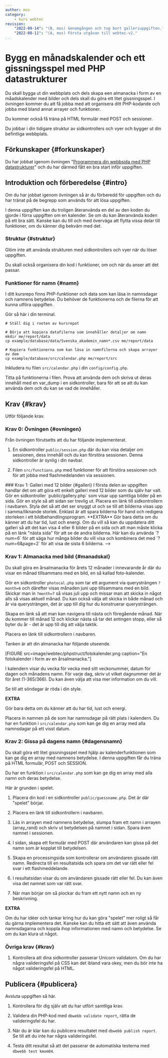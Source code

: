 ```yaml
---
author: mos
category:
    - kurs webtec
revision:
    "2022-09-14": "(B, mos) Genomgången och tog bort galleriuppgiften."
    "2022-08-11": "(A, mos) Första utgåvan till webtec-v2."
...
```

Bygg en månadskalender och ett gissningsspel med PHP datastrukturer
===================================

Du skall bygga ut din webbplats och dels skapa een almanacka i form av en måadskalender med bilder och dels skall du göra ett litet gissningsspel. I övningen kommer du att få jobba med att organisera ditt PHP-kodande och jobba med bland annat arrayer och funktioner.

Du kommer också få träna på HTML formulär med POST och sessioner.

Du jobbar i din tidigare struktur av sidkontrollers och vyer och bygger ut din befintliga webbplats.

<!--more-->



Förkunskaper {#forkunskaper}
-----------------------

Du har jobbat igenom övningen "[Programmera din webbsida med PHP datastrukturer](kunskap/programmera-din-webbsida-med-php-datastrukturer)" och du har därmed fått en bra start inför uppgiften.



<!--
Genomgång {#genom}
------------------------

Här är en video som "pratar" dig igenom uppgiftens upplägg och visar hur du kommer igång.

[YOUTUBE src="gKzwQTG9eCI" width=700 caption="Kurs mvc kmom03 tisdagsgenomgång, del 3/3 uppgiften (Zoom med Mikael)."]
-->



Introduktion och förberedelse {#intro}
-----------------------

Om du har jobbat igenom övningen så är du förberedd för uppgiften och du har tränat på de begrepp som används för att lösa uppgiften.

I denna uppgiften kan du troligen återanvända en del av den koden du gjorde i förra uppgiften om en kalender. Se om du kan återanvända koden på ett bra sätt. Kanske kan du till och med överväga att flytta vissa delar till funktioner, om du känner dig bekväm med det.



### Struktur {#struktur}

Glöm inte att använda strukturen med sidkontrollers och vyer när du löser uppgiften.

Du skall också organisera din kod i funktioner, om och när du anser att det passar.



### Funktioner för namn {#namn}

I ditt kursrepo finns PHP-funktioner och data som kan läsa in namnsdagar och namnens betydelse. Du behöver de funktionerna och de filerna för att kunna utföra uppgiften.

Gör så här i din terminal.

```text
# Ställ dig i rooten av kursrepot

# Börja att kopiera datafilerna som innehåller detaljer om namn
mkdir me/report/data
cp example/database/data/Svenska_akademin_namn*.csv me/report/data

# Kopiera funktionerna som kan läsa in namnfilerna och skapa arrayer av dem
cp example/database/src/calendar.php me/report/src
```

Inkludera nu filen `src/calendar.php` i din `config/config.php`.

Titta på funktionerna i filen. Prova att använda dem och skriva ut deras innehåll med en var_dump i en sidkontroller, bara för att se att du kan använda dem och du kan se vad de innehåller.



Krav {#krav}
-----------------------

Utför följande krav.


### Krav 0: Övningen {#ovningen}

Från övningen förutsetts att du har följande implementerat.

1. En sidkontroller `public/session.php` där du kan visa detaljer om sessionen, dess innehåll och du kan förstöra sessionen. Denna sidkontroller är synlig i din navbar.

1. Filen `src/functions.php` med funktioner för att förstöra sessionen och för att jobba med flashmedelanden via sessionen.



<!-->
### Krav 1: Galleri med 12 bilder {#galleri}

I första delen av uppgiften handlar det om att göra ett enkelt galleri med 12 bilder som du själv har valt. Gör en sidkontroller `public/gallery.php` som visar upp samtliga bilder på en sida.

Gör en style så att sidan ser trevlig ut.

Placera en länk till sidkontrollern i navbaren.

Styla det så att det ser snyggt ut och se till att bilderna visas upp i samma/liknande storlek. Enklast är att spara bilderna för hand och redigera storleken i ett bildbehandlingsprogram.

**EXTRA**

Gör bara detta om du känner att du har tid, lust och energi.

Om du vill så kan du uppdatera ditt galleri så att det kan visa 4 eller 6 bilder på en sida och att man måste klicka på en länk "nästa sida" för att se de andra bilderna. Här kan du använda `?num=6` för att säga hur många bilder du vill visa och kombinera det med `?num=6&page=2` för att visa de sista 6 bilderna.

-->



### Krav 1: Almanacka med bild {#manadskal}

Du skall göra en årsalmanacka för årets 12 månader i innevarande år där du visar en månad tillsammans med en bild, en så kallad foto-kalender.

Gör en sidkontroller `photocal.php` som tar ett argument via querysträngen `?month=6` och därefter visas månaden juni upp tillsammans med en bild. Skickar man in `?month=7` så visas juli upp och missar man att skicka in något alls så visas aktuell månad. Du kan också välja att skicka in både månad och år via querysträngen, det är upp till dig hur du konstruerar querysträngen.

Skapa en länk så att man kan navigera till nästa och föregående månad. När du kommer till månad 12 och klickar nästa så tar det antingen stopp, eller så byter du år - det är upp till dig att välja taktik.

Placera en länk till sidkontrollern i navbaren.

Tanken är att din almanacka har följande utseende.

[FIGURE src=image/webtec/phpstruct/fotokalender.png caption="En fotokalender i form av en årsalmanacka."]

I kalendern visar du vecka för vecka med sitt veckonummer, datum för dagen och månadens namn. För varje dag, skriv ut vilket dagnummer det är för året (1-365/366). Du kan även välja att visa mer information om du vill.

Se till att söndagar är röda i din style.

**EXTRA**

Gör bara detta om du känner att du har tid, lust och energi.

Placera in namnen på de som har namnsdagar på rätt plats i kalendern. Du har en funktion i `src/calendar.php` som kan ge dig en array med alla namnsdagar på ett visst datum.



### Krav 2: Gissa på dagens namn {#dagensnamn}

Du skall göra ett litet gissningsspel med hjälp av kalenderfunktionen som kan ge dig en array med namnens betydelse. I denna uppgiften får du träna på HTML formulär, POST och SESSION.

Du har en funktion i `src/calendar.php` som kan ge dig en array med alla namn och deras betydelse.

Här är grunden i spelet.

1. Placera din kod i en sidkontroller `public/guessname.php`. Det är där "spelet" börjar.

1. Placera en länk till sidkontrollern i navbaren.

1. Läs in arrayen med namnens betydelse, slumpa fram ett namn i arrayen (array_rand) och skriv ut betydelsen på namnet i sidan. Spara även namnet i sessionen.

1. I sidan, skapa ett formulär med POST där användaren kan gissa på det namn som är kopplat till betydelsen.

1. Skapa en processingsida som kontrollerar om användaren gissade rätt namn. Redirecta till en resultatsida och spara om det var rätt eller fel svar i ett flashmeddelande.

1. I resultatsidan visar du om användaren gissade rätt eller fel. Du kan även visa det namnet som var rätt svar.

1. När man börjar om så plockar du fram ett nytt namn och en ny beskrivning.

**EXTRA**

Om du har idéer och tankar kring hur du kan göra "spelet" mer roligt så får du gärna implementera det. Kanske kan du hitta ett sätt att även använda namnsdagarna och koppla ihop informationen med namn och betydelse. Se om du kan klura ut något.



### Övriga krav {#krav}

1. Kontrollera att dina sidkontroller passerar Unicorn validatorn. Om du har några valideringsfel på CSS kan det ibland vara okey, men du bör inte ha något valideringsfel på HTML.


<!--
Extrauppgift {#extra}
-----------------------

Gör följande extrauppgifter om du har tid, lust och energi.

1. Skriv allt
-->



Publicera {#publicera}
-----------------------

Avsluta uppgiften så här.

1. Kontrollera för dig själv att du har utfört samtliga krav.

1. Validera din PHP-kod med `dbwebb validate report`, rätta de valideringsfel du har.

1. När du är klar kan du publicera resultatet med `dbwebb publish report`. Se till att du inte har några valideringsfel.

1. Testa ditt resultat så att det passerar de automatiska testerna med `dbwebb test kmom04`.

